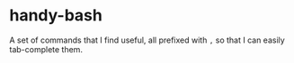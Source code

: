 # handy-bash

A set of commands that I find useful, all prefixed with `,` so that I can easily tab-complete them.

